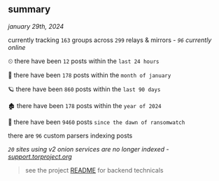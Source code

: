 
## summary
_january 29th, 2024_

currently tracking `163` groups across `299` relays & mirrors - _`96` currently online_

⏲ there have been `12` posts within the `last 24 hours`

🦈 there have been `178` posts within the `month of january`

🪐 there have been `860` posts within the `last 90 days`

🏚 there have been `178` posts within the `year of 2024`

🦕 there have been `9460` posts `since the dawn of ransomwatch`

there are `96` custom parsers indexing posts

_`20` sites using v2 onion services are no longer indexed - [support.torproject.org](https://support.torproject.org/onionservices/v2-deprecation/)_

> see the project [README](https://github.com/joshhighet/ransomwatch#ransomwatch--) for backend technicals
